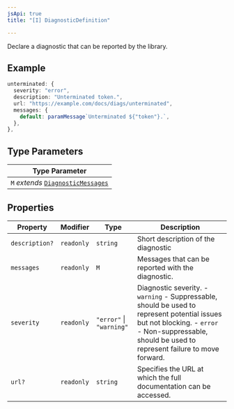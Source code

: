 ```yaml
---
jsApi: true
title: "[I] DiagnosticDefinition"

---
```

Declare a diagnostic that can be reported by the library.

## Example

```ts
unterminated: {
  severity: "error",
  description: "Unterminated token.",
  url: "https://example.com/docs/diags/unterminated",
  messages: {
    default: paramMessage`Unterminated ${"token"}.`,
  },
},
```

## Type Parameters

| Type Parameter |
| ------ |
| `M` *extends* [`DiagnosticMessages`](DiagnosticMessages.md) |

## Properties

| Property | Modifier | Type | Description |
| ------ | ------ | ------ | ------ |
| `description?` | `readonly` | `string` | Short description of the diagnostic |
| `messages` | `readonly` | `M` | Messages that can be reported with the diagnostic. |
| `severity` | `readonly` | `"error"` \| `"warning"` | Diagnostic severity. - `warning` - Suppressable, should be used to represent potential issues but not blocking. - `error` - Non-suppressable, should be used to represent failure to move forward. |
| `url?` | `readonly` | `string` | Specifies the URL at which the full documentation can be accessed. |
